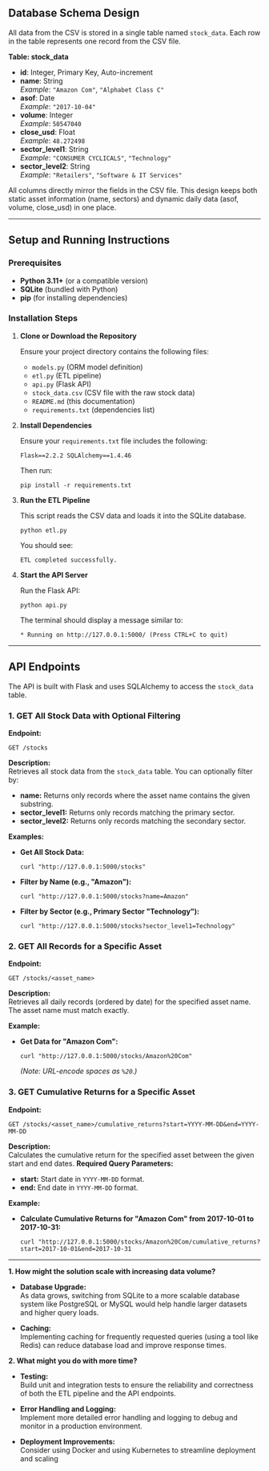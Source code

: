 Database Schema Design
----------------------

All data from the CSV is stored in a single table named `stock_data`. Each row in the table represents one record from the CSV file.

**Table: stock_data**

-   **id**: Integer, Primary Key, Auto-increment
-   **name**: String\
    *Example*: `"Amazon Com"`, `"Alphabet Class C"`
-   **asof**: Date\
    *Example*: `"2017-10-04"`
-   **volume**: Integer\
    *Example*: `50547040`
-   **close_usd**: Float\
    *Example*: `48.272498`
-   **sector_level1**: String\
    *Example*: `"CONSUMER CYCLICALS"`, `"Technology"`
-   **sector_level2**: String\
    *Example*: `"Retailers"`, `"Software & IT Services"`

All columns directly mirror the fields in the CSV file. This design keeps both static asset information (name, sectors) and dynamic daily data (asof, volume, close_usd) in one place.

* * * * *

Setup and Running Instructions
------------------------------

### Prerequisites

-   **Python 3.11+** (or a compatible version)
-   **SQLite** (bundled with Python)
-   **pip** (for installing dependencies)

### Installation Steps

1.  **Clone or Download the Repository**

    Ensure your project directory contains the following files:

    -   `models.py` (ORM model definition)
    -   `etl.py` (ETL pipeline)
    -   `api.py` (Flask API)
    -   `stock_data.csv` (CSV file with the raw stock data)
    -   `README.md` (this documentation)
    -   `requirements.txt` (dependencies list)

2.  **Install Dependencies**

    Ensure your `requirements.txt` file includes the following:

    `Flask==2.2.2
    SQLAlchemy==1.4.46`

    Then run:

    `pip install -r requirements.txt`

3.  **Run the ETL Pipeline**

    This script reads the CSV data and loads it into the SQLite database.

    `python etl.py`

    You should see:

    `ETL completed successfully.`

4.  **Start the API Server**

    Run the Flask API:

    `python api.py`

    The terminal should display a message similar to:


    `* Running on http://127.0.0.1:5000/ (Press CTRL+C to quit)`

* * * * *

API Endpoints
-------------

The API is built with Flask and uses SQLAlchemy to access the `stock_data` table.

### 1\. GET All Stock Data with Optional Filtering

**Endpoint:**

`GET /stocks`

**Description:**\
Retrieves all stock data from the `stock_data` table. You can optionally filter by:

-   **name:** Returns only records where the asset name contains the given substring.
-   **sector_level1:** Returns only records matching the primary sector.
-   **sector_level2:** Returns only records matching the secondary sector.

**Examples:**

-   **Get All Stock Data:**


    `curl "http://127.0.0.1:5000/stocks"`

-   **Filter by Name (e.g., "Amazon"):**


    `curl "http://127.0.0.1:5000/stocks?name=Amazon"`

-   **Filter by Sector (e.g., Primary Sector "Technology"):**


    `curl "http://127.0.0.1:5000/stocks?sector_level1=Technology"`

### 2\. GET All Records for a Specific Asset

**Endpoint:**


`GET /stocks/<asset_name>`

**Description:**\
Retrieves all daily records (ordered by date) for the specified asset name. The asset name must match exactly.

**Example:**

-   **Get Data for "Amazon Com":**


    `curl "http://127.0.0.1:5000/stocks/Amazon%20Com"`

    *(Note: URL-encode spaces as `%20`.)*

### 3\. GET Cumulative Returns for a Specific Asset

**Endpoint:**


`GET /stocks/<asset_name>/cumulative_returns?start=YYYY-MM-DD&end=YYYY-MM-DD`

**Description:**\
Calculates the cumulative return for the specified asset between the given start and end dates. 
**Required Query Parameters:**

-   **start:** Start date in `YYYY-MM-DD` format.
-   **end:** End date in `YYYY-MM-DD` format.

**Example:**

-   **Calculate Cumulative Returns for "Amazon Com" from 2017-10-01 to 2017-10-31:**


    `curl "http://127.0.0.1:5000/stocks/Amazon%20Com/cumulative_returns?start=2017-10-01&end=2017-10-31`


----------------------


**1\. How might the solution scale with increasing data volume?**

-   **Database Upgrade:**\
    As data grows, switching from SQLite to a more scalable database system like PostgreSQL or MySQL would help handle larger datasets and higher query loads.

-   **Caching:**\
    Implementing caching for frequently requested queries (using a tool like Redis) can reduce database load and improve response times.


**2\. What might you do with more time?**

-   **Testing:**\
    Build unit and integration tests to ensure the reliability and correctness of both the ETL pipeline and the API endpoints.

-   **Error Handling and Logging:**\
    Implement more detailed error handling and logging to debug and monitor in a production environment.

-   **Deployment Improvements:**\
    Consider using Docker and using Kubernetes to streamline deployment and scaling